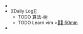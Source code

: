 -
- [[Daily Log]]
	- TODO 算法-树
	- TODO Learn vim >[🍅🍅 50min](#agenda-pomo://?t=f-1685092341759-1500%2Cf-1685095669714-1500)
-